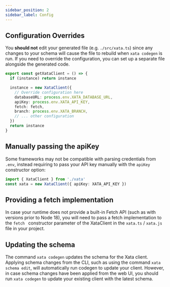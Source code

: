 ```yaml
---
sidebar_position: 2
sidebar_label: Config
---
```


## Configuration Overrides

You **should not** edit your generated file (e.g. `./src/xata.ts`) since any changes to your schema will cause the file to rebuild when `xata codegen` is run. If you need to override the configuration, you can set up a separate file alongside the generated code.

```ts
export const getXataClient = () => {
  if (instance) return instance

  instance = new XataClient({
    // Override configuration here
    databaseURL: process.env.XATA_DATABASE_URL,
    apiKey: process.env.XATA_API_KEY,
    fetch: fetch,
    branch: process.env.XATA_BRANCH,
    // ... other configuration
  })
  return instance
}
```

## Manually passing the apiKey

Some frameworks may not be compatible with parsing credentials from `.env`, instead requiring to pass your API key manually with the `apiKey` constructor option:

```ts
import { XataClient } from './xata'
const xata = new XataClient({ apiKey: XATA_API_KEY })
```

## Providing a fetch implementation

In case your runtime does not provide a built-in Fetch API (such as with versions prior to Node 18), you will need to pass a fetch implementation to the `fetch ` constructor parameter of the XataClient in the `xata.ts` / `xata.js `file in your project.

## Updating the schema

The command `xata codegen` updates the schema for the Xata client. Applying schema changes from the CLI, such as using the command `xata schema edit`, will automatically run codegen to update your client. However, in case schema changes have been applied from the web UI, you should run `xata codegen` to update your existing client with the latest schema.
